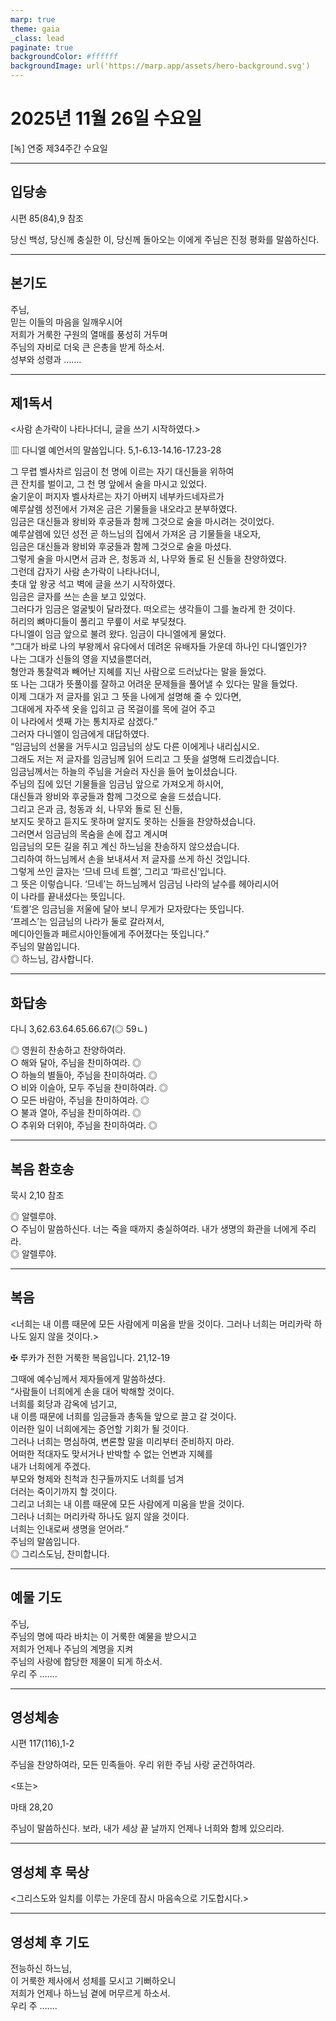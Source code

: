 ```yaml
---
marp: true
theme: gaia
_class: lead
paginate: true
backgroundColor: #ffffff
backgroundImage: url('https://marp.app/assets/hero-background.svg')
---
```


# 2025년 11월 26일 수요일

[녹] 연중 제34주간 수요일  




---

## 입당송

시편 85(84),9 참조

당신 백성, 당신께 충실한 이, 당신께 돌아오는 이에게 주님은 진정 평화를 말씀하신다.  
  


---

## 본기도

주님,  
믿는 이들의 마음을 일깨우시어  
저희가 거룩한 구원의 열매를 풍성히 거두며  
주님의 자비로 더욱 큰 은총을 받게 하소서.  
성부와 성령과 …….  
  


---

## 제1독서

<사람 손가락이 나타나더니, 글을 쓰기 시작하였다.>

▥ 다니엘 예언서의 말씀입니다. 5,1-6.13-14.16-17.23-28

그 무렵 벨사차르 임금이 천 명에 이르는 자기 대신들을 위하여  
큰 잔치를 벌이고, 그 천 명 앞에서 술을 마시고 있었다.  
술기운이 퍼지자 벨사차르는 자기 아버지 네부카드네자르가  
예루살렘 성전에서 가져온 금은 기물들을 내오라고 분부하였다.  
임금은 대신들과 왕비와 후궁들과 함께 그것으로 술을 마시려는 것이었다.  
예루살렘에 있던 성전 곧 하느님의 집에서 가져온 금 기물들을 내오자,  
임금은 대신들과 왕비와 후궁들과 함께 그것으로 술을 마셨다.  
그렇게 술을 마시면서 금과 은, 청동과 쇠, 나무와 돌로 된 신들을 찬양하였다.  
그런데 갑자기 사람 손가락이 나타나더니,  
촛대 앞 왕궁 석고 벽에 글을 쓰기 시작하였다.  
임금은 글자를 쓰는 손을 보고 있었다.  
그러다가 임금은 얼굴빛이 달라졌다. 떠오르는 생각들이 그를 놀라게 한 것이다.  
허리의 뼈마디들이 풀리고 무릎이 서로 부딪쳤다.  
다니엘이 임금 앞으로 불려 왔다. 임금이 다니엘에게 물었다.  
“그대가 바로 나의 부왕께서 유다에서 데려온 유배자들 가운데 하나인 다니엘인가?  
나는 그대가 신들의 영을 지녔을뿐더러,  
형안과 통찰력과 빼어난 지혜를 지닌 사람으로 드러났다는 말을 들었다.  
또 나는 그대가 뜻풀이를 잘하고 어려운 문제들을 풀어낼 수 있다는 말을 들었다.  
이제 그대가 저 글자를 읽고 그 뜻을 나에게 설명해 줄 수 있다면,  
그대에게 자주색 옷을 입히고 금 목걸이를 목에 걸어 주고  
이 나라에서 셋째 가는 통치자로 삼겠다.”  
그러자 다니엘이 임금에게 대답하였다.  
“임금님의 선물을 거두시고 임금님의 상도 다른 이에게나 내리십시오.  
그래도 저는 저 글자를 임금님께 읽어 드리고 그 뜻을 설명해 드리겠습니다.  
임금님께서는 하늘의 주님을 거슬러 자신을 들어 높이셨습니다.  
주님의 집에 있던 기물들을 임금님 앞으로 가져오게 하시어,  
대신들과 왕비와 후궁들과 함께 그것으로 술을 드셨습니다.  
그리고 은과 금, 청동과 쇠, 나무와 돌로 된 신들,  
보지도 못하고 듣지도 못하며 알지도 못하는 신들을 찬양하셨습니다.  
그러면서 임금님의 목숨을 손에 잡고 계시며  
임금님의 모든 길을 쥐고 계신 하느님을 찬송하지 않으셨습니다.  
그리하여 하느님께서 손을 보내셔서 저 글자를 쓰게 하신 것입니다.  
그렇게 쓰인 글자는 ‘므네 므네 트켈’, 그리고 ‘파르신’입니다.  
그 뜻은 이렇습니다. ‘므네’는 하느님께서 임금님 나라의 날수를 헤아리시어  
이 나라를 끝내셨다는 뜻입니다.  
‘트켈’은 임금님을 저울에 달아 보니 무게가 모자랐다는 뜻입니다.  
‘프레스’는 임금님의 나라가 둘로 갈라져서,  
메디아인들과 페르시아인들에게 주어졌다는 뜻입니다.”  
주님의 말씀입니다.  
◎ 하느님, 감사합니다.  
  


---

## 화답송

다니 3,62.63.64.65.66.67(◎ 59ㄴ)

◎ 영원히 찬송하고 찬양하여라.  
○ 해와 달아, 주님을 찬미하여라. ◎  
○ 하늘의 별들아, 주님을 찬미하여라. ◎  
○ 비와 이슬아, 모두 주님을 찬미하여라. ◎  
○ 모든 바람아, 주님을 찬미하여라. ◎  
○ 불과 열아, 주님을 찬미하여라. ◎  
○ 추위와 더위야, 주님을 찬미하여라. ◎  
  


---

## 복음 환호송

묵시 2,10 참조

◎ 알렐루야.  
○ 주님이 말씀하신다. 너는 죽을 때까지 충실하여라. 내가 생명의 화관을 너에게 주리라.  
◎ 알렐루야.  
  


---

## 복음

<너희는 내 이름 때문에 모든 사람에게 미움을 받을 것이다. 그러나 너희는 머리카락 하나도 잃지 않을 것이다.>

✠ 루카가 전한 거룩한 복음입니다. 21,12-19

그때에 예수님께서 제자들에게 말씀하셨다.  
“사람들이 너희에게 손을 대어 박해할 것이다.  
너희를 회당과 감옥에 넘기고,  
내 이름 때문에 너희를 임금들과 총독들 앞으로 끌고 갈 것이다.  
이러한 일이 너희에게는 증언할 기회가 될 것이다.  
그러나 너희는 명심하여, 변론할 말을 미리부터 준비하지 마라.  
어떠한 적대자도 맞서거나 반박할 수 없는 언변과 지혜를  
내가 너희에게 주겠다.  
부모와 형제와 친척과 친구들까지도 너희를 넘겨  
더러는 죽이기까지 할 것이다.  
그리고 너희는 내 이름 때문에 모든 사람에게 미움을 받을 것이다.  
그러나 너희는 머리카락 하나도 잃지 않을 것이다.  
너희는 인내로써 생명을 얻어라.”  
주님의 말씀입니다.  
◎ 그리스도님, 찬미합니다.  
  


---

## 예물 기도

주님,  
주님의 명에 따라 바치는 이 거룩한 예물을 받으시고  
저희가 언제나 주님의 계명을 지켜  
주님의 사랑에 합당한 제물이 되게 하소서.  
우리 주 …….  
  


---

## 영성체송

시편 117(116),1-2

주님을 찬양하여라, 모든 민족들아. 우리 위한 주님 사랑 굳건하여라.  
  
<또는>  
  
마태 28,20  
  
주님이 말씀하신다. 보라, 내가 세상 끝 날까지 언제나 너희와 함께 있으리라.  


---

## 영성체 후 묵상

<그리스도와 일치를 이루는 가운데 잠시 마음속으로 기도합시다.>  


---

## 영성체 후 기도

전능하신 하느님,  
이 거룩한 제사에서 성체를 모시고 기뻐하오니  
저희가 언제나 하느님 곁에 머무르게 하소서.  
우리 주 …….